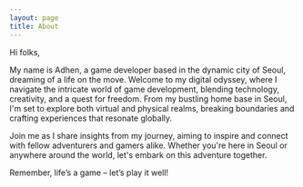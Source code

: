```yaml
---
layout: page
title: About
---
```


Hi folks,

My name is Adhen, a game developer based in the dynamic city of Seoul, dreaming of a life on the move. Welcome to my digital odyssey, where I navigate the intricate world of game development, blending technology, creativity, and a quest for freedom. From my bustling home base in Seoul, I'm set to explore both virtual and physical realms, breaking boundaries and crafting experiences that resonate globally.

Join me as I share insights from my journey, aiming to inspire and connect with fellow adventurers and gamers alike. Whether you're here in Seoul or anywhere around the world, let's embark on this adventure together.

Remember, life’s a game – let’s play it well!

<!--
<p class="social-icons">
  <a href="https://www.linkedin.com/in/lanyonm"><i class="fab fa-linkedin-in fa-2x"></i></a>
  <a href="https://instagram.com/lanyonm/"><i class="fab fa-instagram fa-2x"></i></a>
</p>
-->
